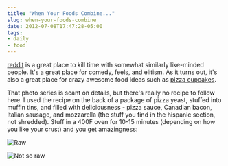 ```yaml
---
title: "When Your Foods Combine..."
slug: when-your-foods-combine
date: 2012-07-08T17:47:28-05:00
tags:
- daily
- food
---
```

[reddit](http://reddit.com) is a great place to kill time with somewhat similarly like-minded people. It's a great place for comedy, feels, and elitism. As it turns out, it's also a great place for crazy awesome food ideas such as [pizza cupcakes](http://imgur.com/a/avjMU).

That photo series is scant on details, but there's really no recipe to follow here. I used the recipe on the back of a package of pizza yeast, stuffed into muffin tins, and filled with deliciousness - pizza sauce, Canadian bacon, Italian sausage, and mozzarella (the stuff you find in the hispanic section, not shredded). Stuff in a 400F oven for 10-15 minutes (depending on how you like your crust) and you get amazingness:

![](http://images.dxprog.com/blog/pizzacakes1.jpg "Raw")

![](http://images.dxprog.com/blog/pizzacakes2.jpg "Not so raw")
